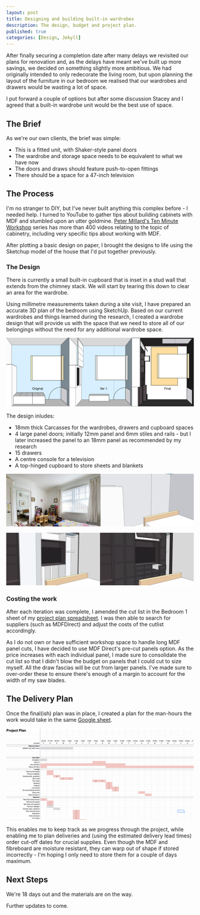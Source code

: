 ```yaml
---
layout: post
title: Designing and building built-in wardrobes
description: The design, budget and project plan.
published: true
categories: [Design, Jekyll]
---
```


After finally securing a completion date after many delays we revisited our plans for renovation and, as the delays have meant we've built up more savings, we decided on something slightly more ambitious. We had originally intended to only redecorate the living room, but upon planning the layout of the furniture in our bedroom we realised that our wardrobes and drawers would be wasting a lot of space. 

I put forward a couple of options but after some discussion Stacey and I agreed that a built-in wardrobe unit would be the best use of space.

## The Brief
As we're our own clients, the brief was simple:

* This is a fitted unit, with Shaker-style panel doors
* The wardrobe and storage space needs to be equivalent to what we have now
* The doors and draws should feature push-to-open fittings
* There should be a space for a 47-inch television

## The Process
I'm no stranger to DIY, but I've never built anything this complex before - I needed help. I turned to YouTube to gather tips about building cabinets with MDF and stumbled upon an utter goldmine. [Peter Millard's Ten Minute Workshop](https://www.youtube.com/user/petermillard1) series has more than 400 videos relating to the topic of cabinetry, including very specific tips about working with MDF. 

After plotting a basic design on paper, I brought the designs to life using the Sketchup model of the house that I'd put together previously. 

### The Design
There is currently a small built-in cupboard that is inset in a stud wall that extends from the chimney stack. We will start by tearing this down to clear an area for the wardrobe. 

Using millimetre measurements taken during a site visit, I have prepared an accurate 3D plan of the bedroom using SketchUp. Based on our current wardrobes and things learned during the research, I created a wardrobe design that will provide us with the space that we need to store all of our belongings without the need for any additional wardrobe space.

![The Rooms](../assets/images/wardrobe--top-view.png)

The design inludes:

* 18mm thick Carcasses for the wardrobes, drawers and cupboard spaces
* 4 large panel doors; initially 12mm panel and 6mm stiles and rails - but I later increased the panel to an 18mm panel as recommended by my research
* 15 drawers 
* A centre console for a television
* A top-hinged cupboard to store sheets and blankets

![Plan vs reality](../assets/images/bedroom--reality-and-plans.png)

![The Rooms](../assets/images/wardrobe--carcas-and-final.png)

### Costing the work
After each iteration was complete, I amended the cut list in the Bedroom 1 sheet of my [project plan spreadsheet](https://docs.google.com/spreadsheets/d/1ZqwMiu7t8e7Rz4fYyR5V3RgFjRt0eDlrKWRQ-o2yMH8/edit?usp=sharing). I was then able to search for suppliers (such as MDFDirect) and adjust the costs of the cutlist accordingly. 

As I do not own or have sufficient workshop space to handle long MDF panel cuts, I have decided to use MDF Direct's pre-cut panels option. As the price increases with each individual panel, I made sure to consolidate the cut list so that I didn't blow the budget on panels that I could cut to size myself. All the draw fascias will be cut from larger panels. I've made sure to over-order these to ensure there's enough of a margin to account for the width of my saw blades. 


## The Delivery Plan
Once the final(ish) plan was in place, I created a plan for the man-hours the work would take in the same [Google sheet](https://docs.google.com/spreadsheets/d/1ZqwMiu7t8e7Rz4fYyR5V3RgFjRt0eDlrKWRQ-o2yMH8/edit?usp=sharing). 

![Project Plan](../assets/images/project-plan.png)

This enables me to keep track as we progress through the project, while enabling me to plan deliveries and (using the estimated delivery lead times) order cut-off dates for crucial supplies. Even though the MDF and fibreboard are moisture resistant, they can warp out of shape if stored incorrectly - I'm hoping I only need to store them for a couple of days maximum. 

## Next Steps
We're 18 days out and the materials are on the way. 

Further updates to come. 